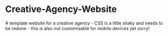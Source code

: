 # Creative-Agency-Website
A template website for a creative agency - CSS is a little shaky and needs to be redone - this is also not customisable for mobile devices yet sorry! 
